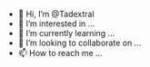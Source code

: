 - 👋 Hi, I’m @Tadextral
- 👀 I’m interested in ...
- 🌱 I’m currently learning ...
- 💞️ I’m looking to collaborate on ...
- 📫 How to reach me ...

<!---
Tadextral/Tadextral is a ✨ special ✨ repository because its `README.md` (this file) appears on your GitHub profile.
You can click the Preview link to take a look at your changes.
--->
